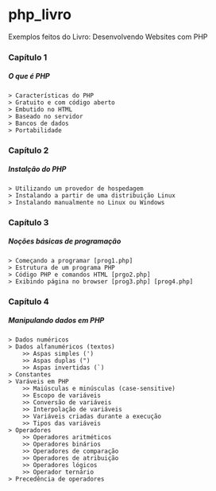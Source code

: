 # php_livro
Exemplos feitos do Livro: Desenvolvendo Websites com PHP

### Capítulo 1
##### O que é PHP
	> Características do PHP
	> Gratuito e com código aberto
	> Embutido no HTML
	> Baseado no servidor
	> Bancos de dados
	> Portabilidade

### Capítulo 2
##### Instalção do PHP
	> Utilizando um provedor de hospedagem
	> Instalando a partir de uma distribuição Linux
	> Instalando manualmente no Linux ou Windows

### Capítulo 3
##### Noções básicas de programação
	> Começando a programar [prog1.php]
	> Estrutura de um programa PHP
	> Código PHP e comandos HTML [prgo2.php]
	> Exibindo página no browser [prog3.php] [prog4.php]

### Capítulo 4
##### Manipulando dados em PHP
	> Dados numéricos
	> Dados alfanuméricos (textos)
		>> Aspas simples (')
		>> Aspas duplas (")
		>> Aspas invertidas (`)
	> Constantes
	> Varáveis em PHP
		>> Maiúsculas e minúsculas (case-sensitive)
		>> Escopo de variáveis
		>> Conversão de variáveis
		>> Interpolação de variáveis
		>> Variáveis criadas durante a execução
		>> Tipos das variáveis
	> Operadores
		>> Operadores aritméticos
		>> Operadores binários
		>> Operadores de comparação
		>> Operadores de atribuição
		>> Operadores lógicos
		>> Operador ternário
	> Precedência de operadores 
	



